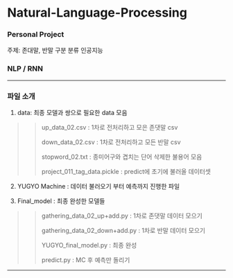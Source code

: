 # Natural-Language-Processing

### Personal Project

주제: 존대말, 반말 구분 분류 인공지능
### NLP / RNN

---

### 파일 소개
1) data: 최종 모델과 쌍으로 필요한 data 모음
>> up_data_02.csv : 1차로 전처리하고 모은 존댓말 csv
>> 
>> down_data_02.csv : 1차로 전처리하고 모든 반말 csv
>> 
>> stopword_02.txt : 종미어구와 겹치는 단어 삭제한 불용어 모음
>> 
>> project_011_tag_data.pickle : predict에 초기에 불러올 데이터셋

2) YUGYO Machine : 데이터 불러오기 부터 예측까지 진행한 파일

3) Final_model : 최종 완성한 모델들
>> gathering_data_02_up+add.py : 1차로 존댓말 데이터 모으기
>> 
>> gathering_data_02_down+add.py : 1차로 반말 데이터 모으기
>> 
>> YUGYO_final_model.py : 최종 완성
>> 
>> predict.py : MC 후 예측만 돌리기

---
